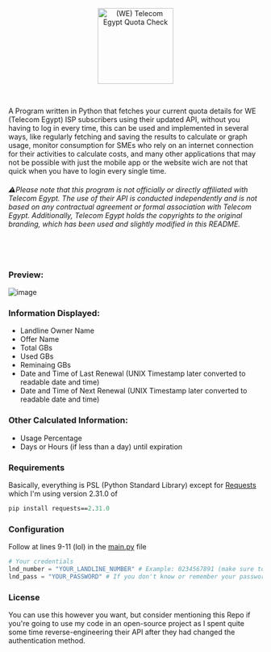 <p align="center">
  <picture>
    <source srcset="https://github.com/karimawi/TE-QuotaCheck/assets/69881381/38fc894a-9608-49eb-b8a4-6106e6845d46" media="(prefers-color-scheme: dark)">
    <img src="https://github.com/karimawi/TE-QuotaCheck/assets/69881381/c03d3254-bf0c-4aaf-bdde-0f27b94c7549" alt="(WE) Telecom Egypt Quota Check" height="150px"">
  </picture>
</p>
<br>

<p>
A Program written in Python that fetches your current quota details for WE (Telecom Egypt) ISP subscribers using their updated API, without you having to log in every time, this can be used and implemented in several ways, like regularly fetching and saving the results to calculate or graph usage, monitor consumption for SMEs who rely on an internet connection for their activities to calculate costs, and many other applications that may not be possible with just the mobile app or the website wich are not that quick when you have to login every single time.

  <br>
  
<h6>⚠️Please note that this program is not officially or directly affiliated with Telecom Egypt. The use of their API is conducted independently and is not based on any contractual agreement or formal association with Telecom Egypt. Additionally, Telecom Egypt holds the copyrights to the original branding, which has been used and slightly modified in this README.<h6/>
<p/>
<br>
  
### Preview:

![image](https://github.com/karimawi/TE-QuotaCheck/assets/69881381/e3cf28fb-4292-4f23-a425-b4ee034c41d4)


### Information Displayed:
<p>
<ul>
  <li>Landline Owner Name</li>
  <li>Offer Name</li>
  <li>Total GBs</li>
  <li>Used GBs</li>
  <li>Reminaing GBs</li>
  <li>Date and Time of Last Renewal (UNIX Timestamp later converted to readable date and time)</li>
  <li>Date and Time of Next Renewal (UNIX Timestamp later converted to readable date and time)</li>
</ul>
<p/>

### Other Calculated Information:
<p>
<ul>
  <li>Usage Percentage</li>
  <li>Days or Hours (if less than a day) until expiration</li>
</ul>
<p/>

### Requirements
Basically, everything is PSL (Python Standard Library) except for [Requests](https://github.com/psf/requests) which I'm using version 2.31.0 of
```ps
pip install requests==2.31.0
```

### Configuration
Follow at lines 9-11 (lol) in the [main.py](./main.py#L9) file
```py
# Your credentials
lnd_number = "YOUR_LANDLINE_NUMBER" # Example: 0234567891 (make sure to have the 02 at the beginning
lnd_pass = "YOUR_PASSWORD" # If you don't know or remember your password, you can reset it by clicking "Forgot Password?" at my.te.eg
```

### License
You can use this however you want, but consider mentioning this Repo if you're going to use my code in an open-source project as I spent quite some time reverse-engineering their API after they had changed the authentication method.
